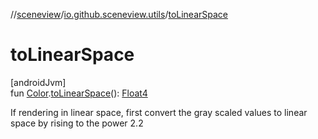 //[sceneview](../../index.md)/[io.github.sceneview.utils](index.md)/[toLinearSpace](to-linear-space.md)

# toLinearSpace

[androidJvm]\
fun [Color](index.md#289679020%2FClasslikes%2F-1571379623).[toLinearSpace](to-linear-space.md)(): [Float4](../dev.romainguy.kotlin.math/-float4/index.md)

If rendering in linear space, first convert the gray scaled values to linear space by rising to the power 2.2

